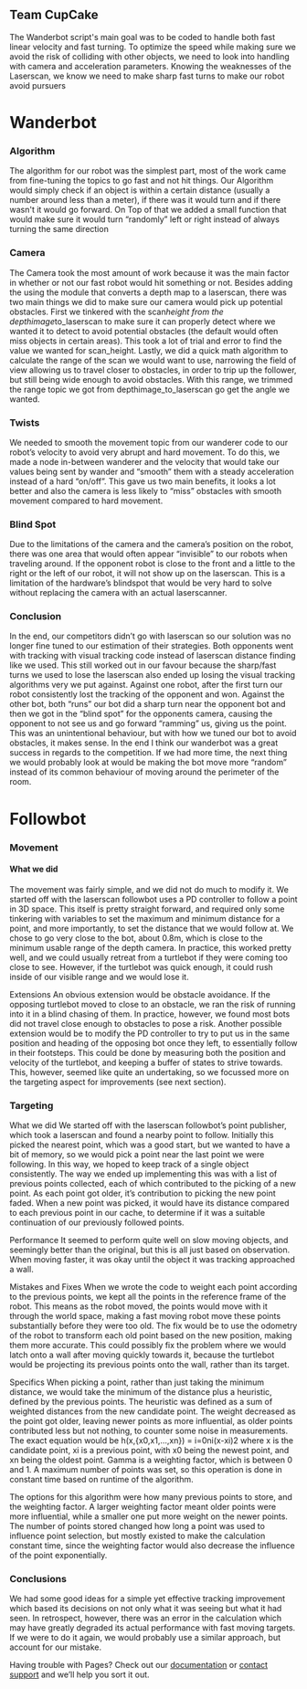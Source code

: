 ## Team CupCake

The Wanderbot script's main goal was to be coded to handle both fast linear velocity and fast turning. To optimize the speed while making sure we avoid the risk of colliding with other objects, we need to look into handling with camera and acceleration parameters. Knowing the weaknesses of the Laserscan, we know we need to make sharp fast turns to make our robot avoid pursuers

# Wanderbot

### Algorithm

The algorithm for our robot was the simplest part, most of the work came from fine-tuning the topics to go fast and not hit things. Our Algorithm would simply check if an object is within a certain distance (usually a number around less than a meter), if there was it would turn and if there wasn't it would go forward. On Top of that we added a small function that would make sure it would turn “randomly” left or right instead of always turning the same direction

### Camera
The Camera took the most amount of work because it was the main factor in whether or not our fast robot would hit something or not. Besides adding the using the module that converts a depth map to a laserscan, there was two main things we did to make sure our camera would pick up potential obstacles. First we tinkered with the scan<u>_</u>height from the depthimage<u>_</u>to_laserscan to make sure it can properly detect where we wanted it to detect to avoid potential obstacles (the default would often miss objects in certain areas). This took a lot of trial and error to find the value we wanted for scan_height. Lastly, we did a quick math algorithm to calculate the range of the scan we would want to use, narrowing the field of view allowing us to travel closer to obstacles, in order to trip up the follower, but still being wide enough to avoid obstacles. With this range, we trimmed the range topic we got from depthimage_to_laserscan go get the angle we wanted.

### Twists
We needed to smooth the movement topic from our wanderer code to our robot’s velocity to avoid very abrupt and hard movement. To do this, we made a node in-between wanderer and the velocity that would take our values being sent by wander and “smooth” them with a steady acceleration instead of a hard “on/off”. This gave us two main benefits, it looks a lot better and also the camera is less likely to “miss” obstacles with smooth movement compared to hard movement.

### Blind Spot 
Due to the limitations of the camera and the camera’s position on the robot, there was one area that would often appear “invisible” to our robots when traveling around. If the opponent robot is close to the front and a little to the right or the left of our robot, it will not show up on the laserscan. This is a limitation of the hardware’s blindspot that would be very hard to solve without replacing the camera with an actual laserscanner.

### Conclusion
In the end, our competitors didn’t go with laserscan so our solution was no longer fine tuned to our estimation of their strategies. Both opponents went with tracking with visual tracking code instead of laserscan distance finding like we used. This still worked out in our favour because the sharp/fast turns we used to lose the laserscan also ended up losing the visual tracking algorithms very we put against. Against one robot, after the first turn our robot consistently lost the tracking of the opponent and won. Against the other bot, both “runs” our bot did a sharp turn near the opponent bot and then we got in the “blind spot” for the opponents camera, causing the opponent to not see us and go forward “ramming” us, giving us the point. This was an unintentional behaviour, but with how we tuned our bot to avoid obstacles, it makes sense. In the end I think our wanderbot was a great success in regards to the competition. If we had more time, the next thing we would probably look at would be making the bot move more “random” instead of its common behaviour of moving around the perimeter of the room.

# Followbot

### Movement
#### What we did
The movement was fairly simple, and we did not do much to modify it. We started off with the laserscan followbot uses a PD controller to follow a point in 3D space. This itself is pretty straight forward, and required only some tinkering with variables to set the maximum and minimum distance for a point, and more importantly, to set the distance that we would follow at. We chose to go very close to the bot, about 0.8m, which is close to the minimum usable range of the depth camera. In practice, this worked pretty well, and we could usually retreat from a turtlebot if they were coming too close to see. However, if the turtlebot was quick enough, it could rush inside of our visible range and we would lose it.

Extensions
An obvious extension would be obstacle avoidance. If the opposing turtlebot moved to close to an obstacle, we ran the risk of running into it in a blind chasing of them. In practice, however, we found most bots did not travel close enough to obstacles to pose a risk.
Another possible extension would be to modify the PD controller to try to put us in the same position and heading of the opposing bot once they left, to essentially follow in their footsteps. This could be done by measuring both the position and velocity of the turtlebot, and keeping a buffer of states to strive towards. This, however, seemed like quite an undertaking, so we focussed more on the targeting aspect for improvements (see next section).

### Targeting
What we did 
We started off with the laserscan followbot’s point publisher, which took a laserscan and found a nearby point to follow. Initially this picked the nearest point, which was a good start, but we wanted to have a bit of memory, so we would pick a point near the last point we were following. In this way, we hoped to keep track of a single object consistently.
The way we ended up implementing this was with a list of previous points collected, each of which contributed to the picking of a new point. As each point got older, it’s contribution to picking the new point faded. When a new point was picked, it would have its distance compared to each previous point in our cache, to determine if it was a suitable continuation of our previously followed points.

Performance
It seemed to perform quite well on slow moving objects, and seemingly better than the original, but this is all just based on observation. When moving faster, it was okay until the object it was tracking approached a wall.

Mistakes and Fixes
When we wrote the code to weight each point according to the previous points, we kept all the points in the reference frame of the robot. This means as the robot moved, the points would move with it through the world space, making a fast moving robot move these points substantially before they were too old. The fix would be to use the odometry of the robot to transform each old point based on the new position, making them more accurate. This could possibly fix the problem where we would latch onto a wall after moving quickly towards it, because the turtlebot would be projecting its previous points onto the wall, rather than its target.

Specifics
When picking a point, rather than just taking the minimum distance, we would take the minimum of the distance plus a heuristic, defined by the previous points. The heuristic was defined as a sum of weighted distances from the new candidate point. The weight decreased as the point got older, leaving newer points as more influential, as older points contributed less but not nothing, to counter some noise in measurements. The exact equation would be 
h(x,{x0,x1,...,xn}) = i=0ni(x-xi)2
where x is the candidate point, xi is a previous point, with x0 being the newest point, and xn being the oldest point. Gamma is a weighting factor, which is between 0 and 1. A maximum number of points was set, so this operation is done in constant time based on runtime of the algorithm.

The options for this algorithm were how many previous points to store, and the weighting factor. A larger weighting factor meant older points were more influential, while a smaller one put more weight on the newer points. The number of points stored changed how long a point was used to influence point selection, but mostly existed to make the calculation constant time, since the weighting factor would also decrease the influence of the point exponentially.

### Conclusions
We had some good ideas for a simple yet effective tracking improvement which based its decisions on not only what it was seeing but what it had seen. In retrospect, however, there was an error in the calculation which may have greatly degraded its actual performance with fast moving targets. If we were to do it again, we would probably use a similar approach, but account for our mistake.


Having trouble with Pages? Check out our [documentation](https://help.github.com/categories/github-pages-basics/) or [contact support](https://github.com/contact) and we’ll help you sort it out.
